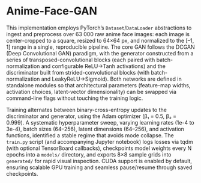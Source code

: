 # Anime-Face-GAN

This implementation employs PyTorch’s `Dataset`/`DataLoader` abstractions to ingest and preprocess over 63 000 raw anime face images: each image is center-cropped to a square, resized to 64×64 px, and normalized to the \[–1, 1] range in a single, reproducible pipeline. The core GAN follows the DCGAN (Deep Convolutional GAN) paradigm, with the generator constructed from a series of transposed-convolutional blocks (each paired with batch-normalization and configurable ReLU→Tanh activations) and the discriminator built from strided-convolutional blocks (with batch-normalization and LeakyReLU→Sigmoid). Both networks are defined in standalone modules so that architectural parameters (feature-map widths, activation choices, latent-vector dimensionality) can be swapped via command-line flags without touching the training logic.

Training alternates between binary-cross-entropy updates to the discriminator and generator, using the Adam optimizer (β₁ = 0.5, β₂ = 0.999). A systematic hyperparameter sweep, varying learning rates (1e-4 to 3e-4), batch sizes (64–256), latent dimensions (64–256), and activation functions, identified a stable regime that avoids mode collapse. The `train.py` script (and accompanying Jupyter notebook) logs losses via tqdm (with optional TensorBoard callbacks), checkpoints model weights every N epochs into a `models/` directory, and exports 8×8 sample grids into `generated/` for rapid visual inspection. CUDA support is enabled by default, ensuring scalable GPU training and seamless pause/resume through saved checkpoints.

